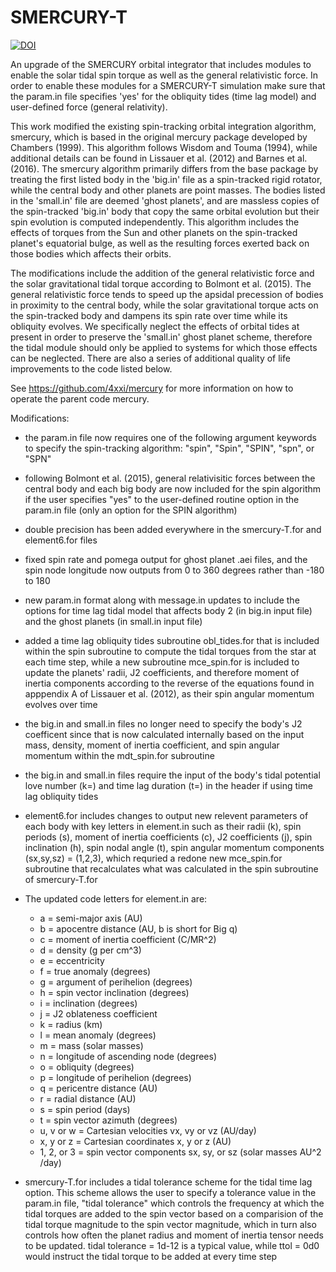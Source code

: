 # SMERCURY-T
[![DOI](https://zenodo.org/badge/235687253.svg)](https://zenodo.org/badge/latestdoi/235687253)

An upgrade of the SMERCURY orbital integrator that includes modules to enable the solar tidal spin torque as well as the general relativistic force. In order to enable these modules for a SMERCURY-T simulation make sure that the param.in file specifies 'yes' for the obliquity tides (time lag model) and user-defined force (general relativity).

This work modified the existing spin-tracking orbital integration algorithm, smercury, which is based in the original mercury package developed by Chambers (1999). This algorithm follows Wisdom and Touma (1994), while additional details can be found in Lissauer et al. (2012) and Barnes et al. (2016). The smercury algorithm primarily differs from the base package by treating the first listed body in the 'big.in' file as a spin-tracked rigid rotator, while the central body and other planets are point masses. The bodies listed in the 'small.in' file are deemed 'ghost planets', and are massless copies of the spin-tracked 'big.in' body that copy the same orbital evolution but their spin evolution is computed independently. This algorithm includes the effects of torques from the Sun and other planets on the spin-tracked planet's equatorial bulge, as well as the resulting forces exerted back on those bodies which affects their orbits.

The modifications include the addition of the general relativistic force and the solar gravitational tidal torque according to Bolmont et al. (2015). The general relativistic force tends to speed up the apsidal precession of bodies in proximity to the central body, while the solar gravitational torque acts on the spin-tracked body and dampens its spin rate over time while its obliquity evolves. We specifically neglect the effects of orbital tides at present in order to preserve the 'small.in' ghost planet scheme, therefore the tidal module should only be applied to systems for which those effects can be neglected. There are also a series of additional quality of life improvements to the code listed below. 

See https://github.com/4xxi/mercury for more information on how to operate the parent code mercury.

Modifications:

- the param.in file now requires one of the following argument keywords to specify the spin-tracking algorithm: "spin", "Spin", "SPIN", "spn", or "SPN"

- following Bolmont et al. (2015), general relativisitic forces between the central body and each big body are now included for the spin algorithm if the user specifies "yes" to the user-defined routine option in the param.in file (only an option for the SPIN algorithm)

- double precision has been added everywhere in the smercury-T.for and element6.for files

- fixed spin rate and pomega output for ghost planet .aei files, and the spin node longitude now outputs from 0 to 360 degrees rather than -180 to 180

- new param.in format along with message.in updates to include the options for time lag tidal model that affects body 2 (in big.in input file) and the ghost planets (in small.in input file)

- added a time lag obliquity tides subroutine obl_tides.for that is included within the spin subroutine to compute the tidal torques from the star at each time step, while a new subroutine mce_spin.for is included to update the planets' radii, J2 coefficients, and therefore moment of inertia components according to the reverse of the equations found in apppendix A of Lissauer et al. (2012), as their spin angular momentum evolves over time

- the big.in and small.in files no longer need to specify the body's J2 coefficent since that is now calculated internally based on the input mass, density, moment of inertia coefficient, and spin angular momentum within the mdt_spin.for subroutine

- the big.in and small.in files require the input of the body's tidal potential love number (k=) and time lag duration (t=) in the header if using time lag obliquity tides

- element6.for includes changes to output new relevent parameters of each body with key letters in element.in such as their radii (k), spin periods (s), moment of inertia coefficients (c), J2 coefficients (j), spin inclination (h), spin nodal angle (t), spin angular momentum components (sx,sy,sz) = (1,2,3), which requried a redone new mce_spin.for subroutine that recalculates what was calculated in the spin subroutine of smercury-T.for

- The updated code letters for element.in are:
  - a = semi-major axis (AU)
  - b = apocentre distance (AU, b is short for Big q)
  - c = moment of inertia coefficient (C/MR^2)
  - d = density (g per cm^3)
  - e = eccentricity
  - f = true anomaly (degrees)
  - g = argument of perihelion (degrees)
  - h = spin vector inclination (degrees)
  - i = inclination (degrees)
  - j = J2 oblateness coefficient 
  - k = radius (km)
  - l = mean anomaly (degrees)
  - m = mass (solar masses)
  - n = longitude of ascending node (degrees)
  - o = obliquity (degrees)
  - p = longitude of perihelion (degrees)
  - q = pericentre distance (AU)
  - r = radial distance (AU)
  - s = spin period (days)
  - t = spin vector azimuth (degrees)
  - u, v or w = Cartesian velocities vx, vy or vz (AU/day)
  - x, y or z = Cartesian coordinates x, y or z (AU)
  - 1, 2, or 3 = spin vector components sx, sy, or sz (solar masses AU^2 /day)

- smercury-T.for includes a tidal tolerance scheme for the tidal time lag option. This scheme allows the user to specify a tolerance value in the param.in file, "tidal tolerance" which controls the frequency at which the tidal torques are added to the spin vector based on a comparision of the tidal torque magnitude to the spin vector magnitude, which in turn also controls how often the planet radius and moment of inertia tensor needs to be updated. tidal tolerance = 1d-12 is a typical value, while ttol = 0d0 would instruct the tidal torque to be added at every time step
